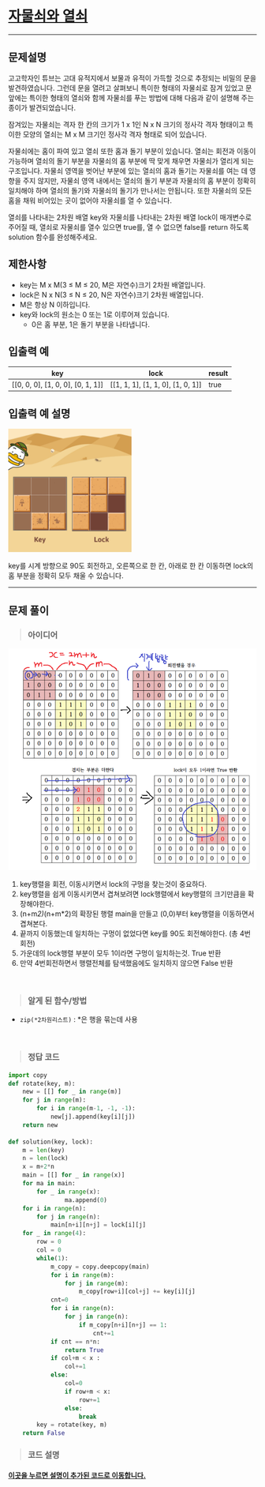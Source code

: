 
<h1><strong ><a href="https://programmers.co.kr/learn/courses/30/lessons/60059">자물쇠와 열쇠</a></strong></h1>
<hr>

## 문제설명
고고학자인 튜브는 고대 유적지에서 보물과 유적이 가득할 것으로 추정되는 비밀의 문을 발견하였습니다. 그런데 문을 열려고 살펴보니 특이한 형태의 자물쇠로 잠겨 있었고 문 앞에는 특이한 형태의 열쇠와 함께 자물쇠를 푸는 방법에 대해 다음과 같이 설명해 주는 종이가 발견되었습니다.

잠겨있는 자물쇠는 격자 한 칸의 크기가 1 x 1인 N x N 크기의 정사각 격자 형태이고 특이한 모양의 열쇠는 M x M 크기인 정사각 격자 형태로 되어 있습니다.

자물쇠에는 홈이 파여 있고 열쇠 또한 홈과 돌기 부분이 있습니다. 열쇠는 회전과 이동이 가능하며 열쇠의 돌기 부분을 자물쇠의 홈 부분에 딱 맞게 채우면 자물쇠가 열리게 되는 구조입니다. 자물쇠 영역을 벗어난 부분에 있는 열쇠의 홈과 돌기는 자물쇠를 여는 데 영향을 주지 않지만, 자물쇠 영역 내에서는 열쇠의 돌기 부분과 자물쇠의 홈 부분이 정확히 일치해야 하며 열쇠의 돌기와 자물쇠의 돌기가 만나서는 안됩니다. 또한 자물쇠의 모든 홈을 채워 비어있는 곳이 없어야 자물쇠를 열 수 있습니다.

열쇠를 나타내는 2차원 배열 key와 자물쇠를 나타내는 2차원 배열 lock이 매개변수로 주어질 때, 열쇠로 자물쇠를 열수 있으면 true를, 열 수 없으면 false를 return 하도록 solution 함수를 완성해주세요.

## 제한사항
- key는 M x M(3 ≤ M ≤ 20, M은 자연수)크기 2차원 배열입니다.
- lock은 N x N(3 ≤ N ≤ 20, N은 자연수)크기 2차원 배열입니다.
- M은 항상 N 이하입니다.
- key와 lock의 원소는 0 또는 1로 이루어져 있습니다.
    - 0은 홈 부분, 1은 돌기 부분을 나타냅니다.

## 입출력 예

|key	|lock	|result|
|---|---|---|
|[[0, 0, 0], [1, 0, 0], [0, 1, 1]]	|[[1, 1, 1], [1, 1, 0], [1, 0, 1]]	|true|

## 입출력 예 설명
<img src="../Reference_img/lk.jpg" width='250' height='250'>

key를 시계 방향으로 90도 회전하고, 오른쪽으로 한 칸, 아래로 한 칸 이동하면 lock의 홈 부분을 정확히 모두 채울 수 있습니다.

<hr>

## 문제 풀이

> ### 아이디어
<img src="../스터디보낼거/18-2 설명.png" width='600' height='450'>

1. key행렬을 회전, 이동시키면서 lock의 구멍을 찾는것이 중요하다.
2. key행렬을 쉽게 이동시키면서 겹쳐보려면 lock행렬에서 key행렬의 크기만큼을 확장해야한다.
3. (n+m*2)*(n+m*2)의 확장된 행렬 main을 만들고 (0,0)부터 key행렬을 이동하면서 겹쳐본다.
4. 끝까지 이동했는데 일치하는 구멍이 없었다면 key를 90도 회전해야한다. (총 4번 회전)
5. 가운데의 lock행렬 부분이 모두 1이라면 구멍이 일치하는것. True 반환
6. 만약 4번회전하면서 행렬전체를 탐색했음에도 일치하지 않으면 False 반환

<br>

> ### 알게 된 함수/방법
- `zip(*2차원리스트)` : *은 행을 묶는데 사용

<br>

> ### 정답 코드
```python
import copy   
def rotate(key, m):
    new = [[] for _ in range(m)]
    for j in range(m):
        for i in range(m-1, -1, -1):
            new[j].append(key[i][j])
    return new

def solution(key, lock):
    m = len(key)
    n = len(lock)
    x = m+2*n
    main = [[] for _ in range(x)]
    for ma in main:
        for _ in range(x):
                ma.append(0)
    for i in range(n):
        for j in range(n):
            main[n+i][n+j] = lock[i][j]
    for _ in range(4):
        row = 0
        col = 0
        while(1):
            m_copy = copy.deepcopy(main)
            for i in range(m):
                for j in range(m):
                    m_copy[row+i][col+j] += key[i][j]
            cnt=0
            for i in range(n):
                for j in range(n):
                    if m_copy[n+i][n+j] == 1:
                        cnt+=1
            if cnt == n*n:
                return True
            if col+m < x :
                col+=1
            else:
                col=0
                if row+m < x:
                    row+=1
                else:
                    break
        key = rotate(key, m)
    return False
```

> ### 코드 설명
<h4><a href="../pyCode/18-2 자물쇠와 열쇠.py">이곳을 누르면 설명이 추가된 코드로 이동합니다.</a></h4>
